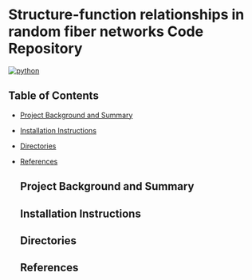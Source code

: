 # Structure-function relationships in random fiber networks Code Repository

[![python](https://img.shields.io/badge/python-3.11-blue.svg)](https://www.python.org/)

## Table of Contents

* [Project Background and Summary](#summary)
* [Installation Instructions](#install)
* [Directories](#directories)
* [References](#reference)

  ## Project Background and Summary <a name="summary"></a>

  ## Installation Instructions <a name="install"></a>

  ## Directories <a name="directories"></a>

  ## References <a name="reference"></a>

  


  

